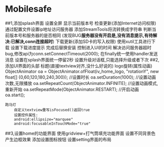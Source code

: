 # Mobilesafe
##1,添加splash界面
	设置全屏
	显示当前版本号
	检查更新(添加Internet访问权限)
		通过配置文件设置ip地址访问服务器
		添加StreamTools将流转换成字符串
		判断当前版本号和服务器的是否相同
		(发现BUG**服务器没有开启是,没有消息提示,有待解决:已解决,conn连接超时**)
	下载更新(添加SD卡的写入权限)
		使用xutil工具进行下载
		设置下载进度提示
		完成后替换安装
	控制进入UI的时间
		解决访问服务器超时bug,修改api为conn.setConnectTimeout(2000);
		在finally统一使用handler发送消息
		设置在splash界面统一停留2秒
		设置升级对话框,只能选择升级或者下次
##2,添加UI界面的头部
	标题(直接textview对齐,没什么好说的)
	logo旋转(属性动画)
		ObjectAnimator oa = ObjectAnimator.ofFloat(iv_home_logo, "rotationY",
				new float[] {0,60,120,180,240,300});
		//设置时长 
		oa.setDuration(1000);
		//设置动画次数,无限播放
		oa.setRepeatCount(ObjectAnimator.INFINITE);
		//设置动画模式,重新开始
		oa.setRepeatMode(ObjectAnimator.RESTART);
		//开启动画
		oa.start();
		
	跑马灯
		自定义textview重写isFocused()返回true
		设置控件属性:
		android:ellipsize="marquee"
        android:focusableInTouchMode="true"
			
##3,设置home的功能界面
	使用gridview+打气筒填充功能界面
	设置不同背景色产生边框效果
	添加设置图标按钮
	设置setting界面的布局



















